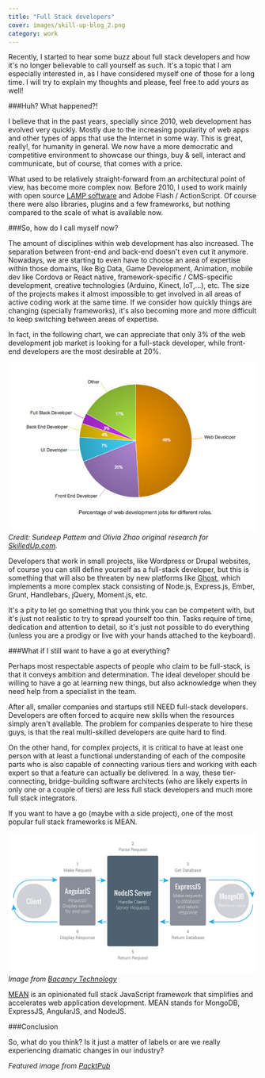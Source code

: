 ```yaml
---
title: "Full Stack developers"
cover: images/skill-up-blog_2.png
category: work
---
```


Recently, I started to hear some buzz about full stack developers and how it's no longer believable to call yourself as such. It's a topic that I am especially interested in, as I have considered myself one of those for a long time. I will try to explain my thoughts and please, feel free to add yours as well!

###Huh? What happened?!

I believe that in the past years, specially since 2010, web development has evolved very quickly. Mostly due to the increasing popularity of web apps and other types of apps that use the Internet in some way. This is great, really!, for humanity in general. We now have a more democratic and competitive environment to showcase our things, buy & sell, interact and communicate, but of course, that comes with a price.

What used to be relatively straight-forward from an architectural point of view, has become more complex now. Before 2010, I used to work mainly with open source [LAMP software](https://en.wikipedia.org/wiki/LAMP_(software_bundle)) and Adobe Flash / ActionScript. Of course there were also libraries, plugins and a few frameworks, but nothing compared to the scale of what is available now.

###So, how do I call myself now?

The amount of disciplines within web development has also increased. The separation between front-end and back-end doesn't even cut it anymore. Nowadays, we are starting to even have to choose an area of expertise within those domains, like Big Data, Game Development, Animation, mobile dev like Cordova or React native, framework-specific / CMS-specific development, creative technologies (Arduino, Kinect, IoT,...), etc. The size of the projects makes it almost impossible to get involved in all areas of active coding work at the same time. If we consider how quickly things are changing (specially frameworks), it's also becoming more and more difficult to keep switching between areas of expertise.

In fact, in the following chart, we can appreciate that only 3% of the web development job market is looking for a full-stack developer, while front-end developers are the most desirable at 20%.

![](./images/relative-demand-web-development-jobs-secondary.jpg)
*Credit: Sundeep Pattem and Olivia Zhao original research for [SkilledUp.com](http://www.skilledup.com/articles/reimagining-the-full-stack-developer).*

Developers that work in small projects, like Wordpress or Drupal websites, of course you can still define yourself as a full-stack developer, but this is something that will also be threaten by new platforms like [Ghost](http://ghost.org), which implements a more complex stack consisting of Node.js, Express.js, Ember, Grunt, Handlebars, jQuery, Moment.js, etc.

It's a pity to let go something that you think you can be competent with, but it's just not realistic to try to spread yourself too thin. Tasks require of time, dedication and attention to detail, so it's just not possible to do everything (unless you are a prodigy or live with your hands attached to the keyboard).

###What if I still want to have a go at everything?

Perhaps most respectable aspects of people who claim to be full-stack, is that it conveys ambition and determination. The ideal developer should be willing to have a go at learning new things, but also acknowledge when they need help from a specialist in the team.

After all, smaller companies and startups still NEED full-stack developers. Developers are often forced to acquire new skills when the resources simply aren't available. The problem for companies desperate to hire these guys, is that the real multi-skilled developers are quite hard to find.

On the other hand, for complex projects, it is critical to have at least one person with at least a functional understanding of each of the composite parts who is also capable of connecting various tiers and working with each expert so that a feature can actually be delivered. In a way, these tier-connecting, bridge-building software architects (who are likely experts in only one or a couple of tiers) are less full stack developers and much more full stack integrators.

If you want to have a go (maybe with a side project), one of the most popular full stack frameworks is MEAN.

![](./images/mean-stack.png)
*Image from [Bacancy Technology](http://www.bacancytechnology.com/mean-js-full-stack-development-solution/)*

[MEAN](http://mean.io) is an opinionated full stack JavaScript framework that simplifies and accelerates web application development. MEAN stands for MongoDB, ExpressJS, AngularJS, and NodeJS.

###Conclusion

So, what do you think? Is it just a matter of labels or are we really experiencing dramatic changes in our industry?

*Featured image from [PacktPub](https://www.packtpub.com/books/content/today-you-are-not-web-developer-if-you-dont-know-javascript)*
